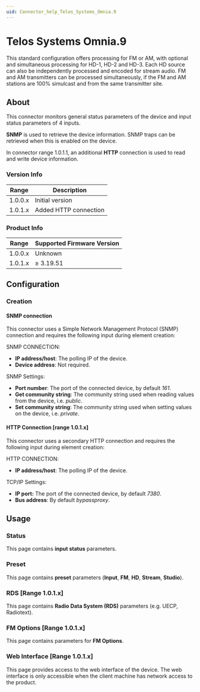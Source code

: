 ```yaml
---
uid: Connector_help_Telos_Systems_Omnia.9
---
```


# Telos Systems Omnia.9

This standard configuration offers processing for FM or AM, with optional and simultaneous processing for HD-1, HD-2 and HD-3. Each HD source can also be independently processed and encoded for stream audio. FM and AM transmitters can be processed simultaneously, if the FM and AM stations are 100% simulcast and from the same transmitter site.

## About

This connector monitors general status parameters of the device and input status parameters of 4 inputs.

**SNMP** is used to retrieve the device information. SNMP traps can be retrieved when this is enabled on the device.

In connector range 1.0.1.1, an additional **HTTP** connection is used to read and write device information.

### Version Info

| Range   | Description                         |
|---------|-------------------------------------|
| 1.0.0.x | Initial version                     |
| 1.0.1.x | Added HTTP connection               |

### Product Info

| Range   | Supported Firmware Version |
|---------|----------------------------|
| 1.0.0.x | Unknown                    |
| 1.0.1.x | ≥ 3.19.51                    |

## Configuration

### Creation

#### SNMP connection

This connector uses a Simple Network Management Protocol (SNMP) connection and requires the following input during element creation:

SNMP CONNECTION:

- **IP address/host**: The polling IP of the device.
- **Device address**: Not required.

SNMP Settings:

- **Port number**: The port of the connected device, by default *161*.
- **Get community string**: The community string used when reading values from the device, i.e. *public*.
- **Set community string**: The community string used when setting values on the device, i.e. *private*.

#### HTTP Connection [range 1.0.1.x]

This connector uses a secondary HTTP connection and requires the following input during element creation:

HTTP CONNECTION:

- **IP address/host**: The polling IP of the device.

TCP/IP Settings:

- **IP port:** The port of the connected device, by default *7380*.
- **Bus address**: By default *bypassproxy*.

## Usage

### Status

This page contains **input status** parameters.

### Preset

This page contains **preset** parameters (**Input**, **FM**, **HD**, **Stream**, **Studio**).

### RDS [Range 1.0.1.x]

This page contains **Radio Data System (RDS)** parameters (e.g. UECP, Radiotext).

### FM Options [Range 1.0.1.x]

This page contains parameters for **FM Options**.

### Web Interface [Range 1.0.1.x]

This page provides access to the web interface of the device. The web interface is only accessible when the client machine has network access to the product.
